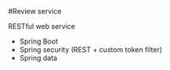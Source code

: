#Review service

RESTful web service
- Spring Boot
- Spring security (REST + custom token filter)
- Spring data